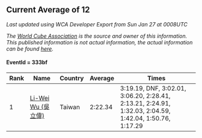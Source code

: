 ## Current Average of 12

*Last updated using WCA Developer Export from Sun Jan 27 at 0008UTC*

*The [World Cube Association](https://www.worldcubeassociation.org) is the source and owner of this information. This published information is not actual information, the actual information can be found [here](https://www.worldcubeassociation.org/results).*

#### EventId = 333bf

|Rank|Name|Country|Average|Times|  
|--|--|--|--|--|  
|1|[Li-Wei Wu (吳立偉)](https://www.worldcubeassociation.org/persons/2018WULI01)|Taiwan|2:22.34|3:19.19, DNF, 3:02.01, 3:06.20, 2:28.41, 2:13.21, 2:24.91, 1:32.03, 2:04.59, 1:42.04, 1:50.76, 1:17.29|  

